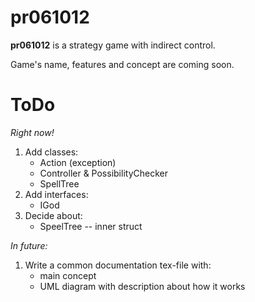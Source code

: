 pr061012
========

**pr061012** is a strategy game with indirect control.

Game's name, features and concept are coming soon.

ToDo
====

*Right now!*

1. Add classes:
   * Action (exception)
   * Controller & PossibilityChecker
   * SpellTree
2. Add interfaces:
   * IGod
3. Decide about:
   * SpeelTree -- inner struct

*In future:*

1. Write a common documentation tex-file with:
   * main concept
   * UML diagram with description about how it works
